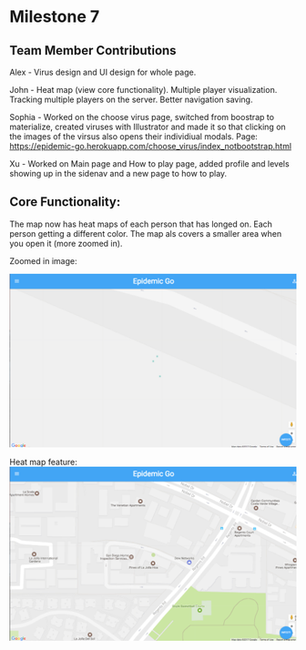 # Milestone 7

## Team Member Contributions
Alex - Virus design and UI design for whole page.

John - Heat map (view core functionality).  Multiple player visualization.  Tracking multiple players on the server.  Better navigation saving.

Sophia - Worked on the choose virus page, switched from boostrap to materialize, created viruses with Illustrator
         and made it so that clicking on the images of the virsus also opens their individiual modals. 
         Page: https://epidemic-go.herokuapp.com/choose_virus/index_notbootstrap.html
         
Xu - Worked on Main page and How to play page, added profile and levels showing up in the sidenav and a new page to how to play.

## Core Functionality:
The map now has heat maps of each person that has longed on. Each person getting a different color.
The map als covers a smaller area when you open it (more zoomed in).

Zoomed in image:

![ScreenGrab](https://raw.githubusercontent.com/johnpallag/MashedPotatoRacoons/master/milestone7_zoom.png)


Heat map feature:
![ScreenGrab](https://raw.githubusercontent.com/johnpallag/MashedPotatoRacoons/master/milestone7_heatmap.png)
